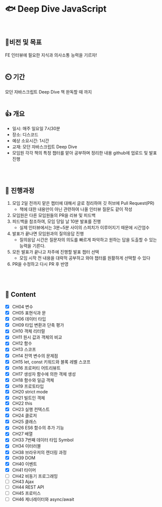 # 🐟 Deep Dive JavaScript
<br/>

## 💪비전 및 목표
FE 인터뷰에 필요한 지식과 의사소통 능력을 기르자!
<br/>
<br/>
## ⏲️ 기간

모던 자바스크립트 Deep Dive 책 완독할 때 까지
<br/>
<br/>

## 👍 개요

- 일시: 매주 일요일 7시30분
- 장소: 디스코드
- 예상 소요시간: 1시간
- 교재: 모던 자바스크립트 Deep Dive
- 모임원 각각 책의 특정 챕터를 맡아 공부하며 정리한 내용 github에 업로드 및 발표 진행

<br/>
<br/>  

## 🤔 진행과정

1. 모임 2일 전까지 맡은 챕터에 대해서 글로 정리하여 깃 허브에 Pull Request(PR)
    - 책에 대한 내용만이 아닌 관련하여 나올 인터뷰 질문도 같이 작성
2. 모임원은 다른 모임원들의 PR을 리뷰 및 피드백
3. 피드백을 참조하여, 모임 당일 날 10분 발표를 진행 
    - 실제 인터뷰에서는 3분~5분 사이의 스피치가 이루어지기 때문에 시간엄수
4. 발표가 끝나면 모임원과의 질의응답 진행
    - 질의응답 시간은 질문자의 의도를 빠르게 파악하고 원하는 답을 도출할 수 있는 능력을 기른다.
5. 모든 발표가  끝나고 차주에 진행할 발표 챕터 선택
    - 모임 시작 전 내용을 대략적 공부하고 와야 챕터를 원활하게 선택할 수 있다
6. PR을 수정하고 다시 PR 후 반영


<br/>
<br/>



## :bookmark: Content
- [x] CH04 변수
- [x] CH05 표현식과 문
- [x] CH06 데이터 타입
- [x] CH09 타입 변환과 단축 평가  
- [x] CH10 객체 리터럴 
- [x] CH11 원시 값과 객체의 비교
- [x] CH12 함수 
- [x] CH13 스코프 
- [x] CH14 전역 변수의 문제점
- [x] CH15 let, const 키워드와 블록 레벨 스코프 
- [x] CH16 프로퍼티 어트리뷰트
- [x] CH17 생성자 함수에 의한 객체 생성
- [x] CH18 함수와 일급 객체
- [x] CH19 프로토타입
- [x] CH20 strict mode
- [x] CH21 빌트인 객체 
- [x] CH22 this
- [x] CH23 실행 컨텍스트
- [x] CH24 클로저
- [x] CH25 클래스
- [x] CH26 ES6 함수의 추가 기능
- [x] CH27 배열
- [x] CH33 7번째 데이터 타입 Symbol 
- [x] CH34 이터러블
- [x] CH38 브라우저의 렌더링 과정
- [x] CH39 DOM
- [x] CH40 이벤트 
- [x] CH41 타이머
- [ ] CH42 비동기 프로그래밍
- [ ] CH43 Ajax 
- [ ] CH44 REST API
- [ ] CH45 프로미스
- [ ] CH46 제너레이터와 async/await
